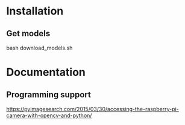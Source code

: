 
# Installation

## Get models
bash download_models.sh




# Documentation

## Programming support
https://pyimagesearch.com/2015/03/30/accessing-the-raspberry-pi-camera-with-opencv-and-python/
